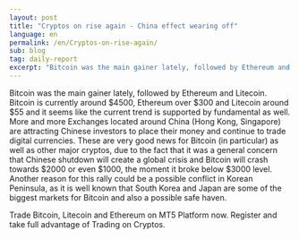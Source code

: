 ```yaml
---
layout: post
title: "Cryptos on rise again - China effect wearing off"
language: en
permalink: /en/Cryptos-on-rise-again/
sub: blog
tag: daily-report
excerpt: "Bitcoin was the main gainer lately, followed by Ethereum and Litecoin. Bitcoin is currently around $4500, Ethereum over $300 and Litecoin around $55..."
---
```

Bitcoin was the main gainer lately, followed by Ethereum and Litecoin. Bitcoin is currently around $4500, Ethereum over $300 and Litecoin around $55 and it seems like the current trend is supported by fundamental as well. More and more Exchanges located around China (Hong Kong, Singapore) are attracting Chinese investors to place their money and continue to trade digital currencies. These are very good news for Bitcoin (in particular) as well as other major cryptos, due to the fact that it was a general concern that Chinese shutdown will create a global crisis and Bitcoin will crash towards $2000 or even $1000, the moment it broke below $3000 level. Another reason for this rally could be a possible conflict in Korean Peninsula, as it is well known that South Korea and Japan are some of the biggest markets for Bitcoin and also a possible safe haven.


Trade Bitcoin, Litecoin and Ethereum on MT5 Platform now. Register and take full advantage of Trading on Cryptos.